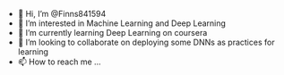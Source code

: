 - 👋 Hi, I’m @Finns841594
- 👀 I’m interested in Machine Learning and Deep Learning
- 🌱 I’m currently learning Deep Learning on coursera
- 💞️ I’m looking to collaborate on deploying some DNNs as practices for learning
- 📫 How to reach me ...

<!---
Finns841594/Finns841594 is a ✨ special ✨ repository because its `README.md` (this file) appears on your GitHub profile.
You can click the Preview link to take a look at your changes.
--->
